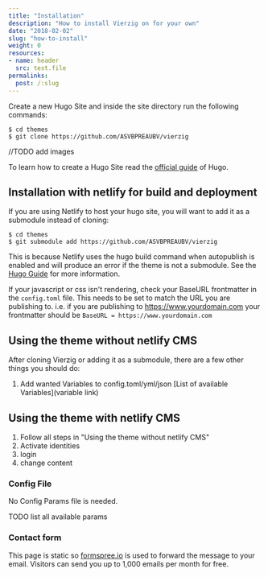 ```yaml
---
title: "Installation"
description: "How to install Vierzig on for your own"
date: "2018-02-02"
slug: "how-to-install"
weight: 0
resources:
- name: header
  src: test.file
permalinks:
  post: /:slug
---
```



Create a new Hugo Site and inside the site directory run the following commands:

    $ cd themes
    $ git clone https://github.com/ASVBPREAUBV/vierzig
    
    

//TODO add images

To learn how to create a Hugo Site read the [official guide](//gohugo.io/overview/installing/) of Hugo.

## Installation with netlify for build and deployment

If you are using Netlify to host your hugo site, you will want to add it as a submodule instead of cloning:

    $ cd themes
    $ git submodule add https://github.com/ASVBPREAUBV/vierzig

This is because Netlify uses the hugo build command when autopublish is enabled and will produce an error if the theme is not a submodule. See the [Hugo Guide](https://gohugo.io/hosting-and-deployment/hosting-on-netlify/#use-hugo-themes-with-netlify) for more information.

If your javascript or css isn't rendering, check your BaseURL frontmatter in the `config.toml` file. This needs to be set to match the URL you are publishing to. i.e. if you are publishing to https://www.yourdomain.com your frontmatter should be `BaseURL = https://www.yourdomain.com`

## Using the theme without netlify CMS

After cloning Vierzig or adding it as a submodule, there are a few other things you should do:

1. Add wanted Variables to config.toml/yml/json [List of available Variables](variable link)

## Using the theme with netlify CMS

1. Follow all steps in "Using the theme without netlify CMS"
2. Activate identities
3. login
4. change content

### Config File

No Config Params file is needed.

TODO list all available params

### Contact form

This page is static so [formspree.io](https://formspree.io/) is used to forward the message to your email.
Visitors can send you up to 1,000 emails per month for free.



